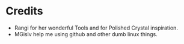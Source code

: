 # Credits

* Rangi for her wonderful Tools and for Polished Crystal inspiration.
* MGislv help me using github and other dumb linux things.
